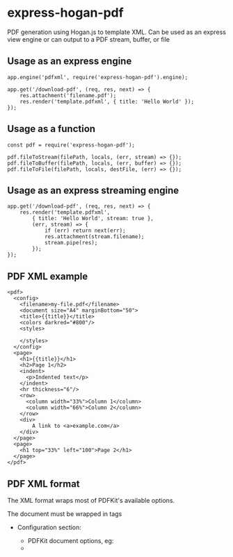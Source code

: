 # express-hogan-pdf
PDF generation using Hogan.js to template XML. Can be used as an express view engine or can output to a PDF stream, buffer, or file

## Usage as an express engine
```
app.engine('pdfxml', require('express-hogan-pdf').engine);

app.get('/download-pdf', (req, res, next) => {
    res.attachment('filename.pdf');
    res.render('template.pdfxml', { title: 'Hello World' });
});

```

## Usage as a function
```
const pdf = require('express-hogan-pdf');

pdf.fileToStream(filePath, locals, (err, stream) => {});
pdf.fileToBuffer(filePath, locals, (err, buffer) => {});
pdf.fileToFile(filePath, locals, destFile, (err) => {});

```

## Usage as an express streaming engine
```
app.get('/download-pdf', (req, res, next) => {
    res.render('template.pdfxml',
        { title: 'Hello World', stream: true },
        (err, stream) => {
            if (err) return next(err);
            res.attachment(stream.filename);
            stream.pipe(res);
        });
});

```

## PDF XML example
``` filename.pdfxml
<pdf>
  <config>
    <filename>my-file.pdf</filename>
    <document size="A4" marginBottom="50">
    <title>{{title}}</title>
    <colors darkred="#800"/>
    <styles>

    </styles>
  </config>
  <page>
    <h1>{{title}}</h1>
    <h2>Page 1</h2>
    <indent>
      <p>Indented text</p>
    </indent>
    <hr thickness="6"/>
    <row>
      <column width="33%">Column 1</column>
      <column width="66%">Column 2</column>
    </row>
    <div>
        A link to <a>example.com</a>
    </div>
  </page>
  <page>
    <h1 top="33%" left="100">Page 2</h1>
  </page>
</pdf>
```

## PDF XML format
The XML format wraps most of PDFKit's available options.

The document must be wrapped in <pdf></pdf> tags

- <config> Configuration section:
    + <document> PDFKit document options, eg: <document size="A4"/>
    + <title> Set document title
    + <meta> Set PDF meta details such as <author>, <subject>, or <keywords>
    + <colors> Color aliases, eg <colors darkred="#880000"/>
    + <fonts> Font aliases, eg <fonts comic="Comic Sans Regular"/>
    + <title> Set document title
    + <styles> Add or change page tag style definintions, eg: <styles><redtext extends="span" color="red"/></styles>
        * Elements attributes can include:
        * extends="String" Style definition to extend
        * display="String" Can be "block" or "inline"
        * Elements attributes can include:
            - marginLeft="Number" Margin left
            - marginRight="Number" Margin right
            - paddingLeft="Number" Padding left
            - paddingRight="Number" Padding right
            - color="String" Text color or alias
            - font="String" Font alias, name or path
            - size="Number" Font size
            - underline="Boolean" Underline text
            - strike="Boolean" Strikethrough text
            - lineGap="Number" Line gap between wrapped lines
            - paragraphGap="Number" Gaps between paragraphs
            - align="String" text alignment
            - pre="Boolean" Respect exact whitespace in tags
            - trim="Boolean" Trim whitespace at start of each line
        * Block elements can also include the following attributes:
            - marginTop="Number" Margin top
            - marginBottom="Number" Margin bottom
            - paddingTop="Number" Padding top
            - paddingBottom="Number" Padding bottom
            - width="Number" Width as an absolute or as a percentage of the parent block
            - height="Number" Height as an absolute or as a percentage of the page height within the page margins
            - backgroundColor="String" Background color or color alias. Background will only be filled if both a height and width are given
            - border="Number" Border width. A border will only be drawn if both a height and width are given
            - borderColor="String" Border color or color alias
- <page> A page to render. Can take any PDFKit page options, such as page
    + Predefined styles and tags that are similar to HTML include:
        * <div>
        * <p>
        * <span>
        * <strong>
        * <small>
        * <indent> Indent text by `paddingLeft` and show a left bar of `thickness` and `color`
            - thickness="Number" Width of indent bar
            - color="String" Color or color alias of indent bar
        * <hr> Horizontal rule divider line
            - thickness="Number" Height of divider line
            - color="String" Color or color alias of divider line
        * <row> A container for a set of columns
        * <column> A left-aligned column within a row. Columns wrap within the row if the next column can't fit within the row's width
        * <img> Draw an image
            - src="String" Source of the image to draw relative to the template file
            - scale="Number" Size of image relative to its original
            - fit="Boolean" Fit image within the width and height without chaning its aspect ratio
        * <a> Create a web link for the contained text.
            - href="String" The link to go to when clicked. If no `href` is specified an href is created by adding `https://` to the beginning of the text
